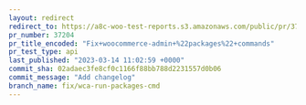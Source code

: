 ```yaml
---
layout: redirect
redirect_to: https://a8c-woo-test-reports.s3.amazonaws.com/public/pr/37204/api/index.html
pr_number: 37204
pr_title_encoded: "Fix+woocommerce-admin+%22packages%22+commands"
pr_test_type: api
last_published: "2023-03-14 11:02:59 +0000"
commit_sha: 02adaec3fe8cf0c1166f88bb788d2231557d0b06
commit_message: "Add changelog"
branch_name: fix/wca-run-packages-cmd
---
```

